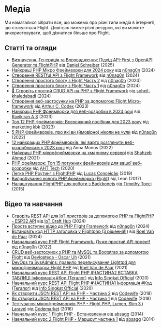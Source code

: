 # Медіа

Ми намагалися зібрати все, що можемо про різні типи медіа в інтернеті, що стосуються Flight. Дивіться нижче різні ресурси, які ви можете використовувати, щоб дізнатися більше про Flight.

## Статті та огляди

- [Визначення, Генерація та Впровадження: Підхід API-First з OpenAPI Generator та FlightPHP](https://dev.to/danielsc/define-generate-and-implement-an-api-first-approach-with-openapi-generator-and-flightphp-1fb3) від [Daniel Schreiber](https://github.com/daniel-sc) (2025)
- [Найкращі PHP Мікро Фреймворки для 2024 року](https://dev.to/n0nag0n/best-php-micro-frameworks-for-2024-19h6) від [n0nag0n](https://github.com/n0nag0n) (2024)
- [Створення RESTful API з Flight Framework](https://dev.to/n0nag0n/creating-a-restful-api-with-flight-framework-56lj) від [n0nag0n](https://github.com/n0nag0n) (2024)
- [Створення простого блогу з Flight Часть 2](https://dev.to/n0nag0n/building-a-simple-blog-with-flight-part-2-5acb) від [n0nag0n](https://github.com/n0nag0n) (2024)
- [Створення простого блогу з Flight Часть 1](https://dev.to/n0nag0n/building-a-simple-blog-with-flight-part-1-4ap8) від [n0nag0n](https://github.com/n0nag0n) (2024)
- [🚀 Створіть простий CRUD API на PHP з Flight Framework](https://dev.to/soheilkhaledabadi/build-a-simple-crud-api-in-php-with-the-flight-framework-5fnk) від [soheil-khaledabadi](https://dev.to/soheilkhaledabadi) (2024)
- [Створення веб-застосунку на PHP за допомогою Flight Micro-framework](https://reintech.io/blog/building-php-web-application-flight-micro-framework) від [Arthur C. Codex](https://reintech.io/blog/author/arthur-c-codex) (2023)
- [Найкращі PHP Фреймворки для веб-розробки в 2024 році](https://www.simplilearn.com/tutorials/php-tutorial/php-framework) від [Ravikiran A S](https://www.simplilearn.com/tutorials/php-tutorial/php-framework) (2023)
- [Топ 12 PHP фреймворків: Всеосяжний посібник для 2023 року](https://marketingkbk1.medium.com/top-12-php-frameworks-a-comprehensive-guide-for-2023-73746e49a1dd) від [marketing kbk](https://marketingkbk1.medium.com/) (2023)
- [5 PHP Фреймворків, про які ви (ймовірно) ніколи не чули](https://dev.to/n0nag0n/5-php-frameworks-youve-probably-never-heard-of-3jc1) від [n0nag0n](https://github.com/n0nag0n) (2022)
- [12 найкращих PHP фреймворків, які варто розглянути веб-розробникам у 2023 році](https://raygun.com/blog/top-php-frameworks/) від Anna Monus (2022)
- [Найкращі PHP мікрофреймворки на хмарному сервері](https://www.cloudways.com/blog/php-micro-framework/) від [Shahzeb Ahmed](https://www.cloudways.com/blog/author/shahzebahmed/) (2021)
- [PHP фреймворк: Топ 15 потужних фреймворків для вашої веб-розробки](https://blog.arrowhitech.com/php-framework-top-15-powerful-ones-for-your-web-development-2020/) від [AHT Tech](https://blog.arrowhitech.com/author/aht-tech/) (2020)
- [Легке PHP Роутинг з FlightPHP](https://lucasrconceicao.medium.com/easy-php-routing-with-flightphp-344a86a1a449) від [Lucas Conceição](https://lucasrconceicao.medium.com/) (2019)
- [Випробування нового PHP фреймворка (Flight)](https://scaledimages.com/post/2017-09-20-trying-out-new-php-framework-flight/) від Leon (2017)
- [Налаштування FlightPHP для роботи з Backbonejs](https://timothytocci.com/category/flightphp/) від [Timothy Tocci](https://timothytocci.com/author/timothytocci/) (2015)

## Відео та навчання

- [Створіть REST API для IoT пристроїв за допомогою PHP та FlightPHP - ESP32 API](https://www.youtube.com/watch?v=VpsuaIH0EiU) від [IoT Craft Hub](https://www.youtube.com/@IoTCraftHub) (2024)
- [Просте вступне відео до PHP Flight Framework](https://www.youtube.com/watch?v=VCztp1QLC2c) від [n0nag0n](https://www.youtube.com/@n0nag0n) (2024)
- [Встановіть код HTTP заголовка у Flightphp (3 рішення!!)](https://www.youtube.com/watch?v=g1i0iy3LqKo) від [Roel Van de Paar](https://www.youtube.com/@RoelVandePaar) (2024)
- [Навчальний курс PHP Flight Framework. Дуже простий API проект!](https://www.youtube.com/watch?v=46WVlj1bXH0) від [n0nag0n](https://www.youtube.com/@n0nag0n) (2022)
- [CRUD веб-застосунок з PHP та MySQL та Bootstrap за допомогою Flight](https://www.youtube.com/watch?v=WC7gxan2kHU) від [Devlopteca - Oscar Uh](https://www.youtube.com/@Develoteca) (2021)
- [DevOps та SysAdmins: правило переписування Lighttpd для мікрофреймворка Flight PHP](https://www.youtube.com/watch?v=2_CVDbWKpJs) від [Roel Van de Paar](https://www.youtube.com/@RoelVandePaar) (2021)
- [Навчальний курс REST API Flight PHP #ЧАСТИНА2 ВСТАВКА ТАБЛИЦІ Інформація #Код (Тегалог)](https://www.youtube.com/watch?v=PpfCZc_j17w) від [Info Singkat Official](https://www.youtube.com/@InfoSingkat) (2020)
- [Навчальний курс REST API Flight PHP #ЧАСТИНА1 Інформація #Код (Тегалог)](https://www.youtube.com/watch?v=-f1a1wIAbJo) від [Info Singkat Official](https://www.youtube.com/@InfoSingkat) (2020)
- [Як створити JSON REST API на PHP - Частина 2](https://www.youtube.com/watch?v=QmNWvdJ0-Fw) від [Codewife](https://www.youtube.com/@Codewife) (2018)
- [Як створити JSON REST API на PHP - Частина 1](https://www.youtube.com/watch?v=eyzd3orrUMs) від [Codewife](https://www.youtube.com/@Codewife) (2018)
- [Тестування мікрофреймворків PHP - Flight PHP, Lumen, Slim 3 і Laravel](https://www.youtube.com/watch?v=QRL1W4ofsqE) від [Codemarket](https://www.youtube.com/@Codemarket) (2016)
- [Навчальний курс 1 Flight PHP - Встановлення](https://www.youtube.com/watch?v=0sfsQfingB8) від [absagg](https://www.youtube.com/@absagg) (2014)
- [Навчальний курс 2 Flight PHP - Маршрут частина 1](https://www.youtube.com/watch?v=Rgmxy9w1MZI) від [absagg](https://www.youtube.com/@absagg) (2014)